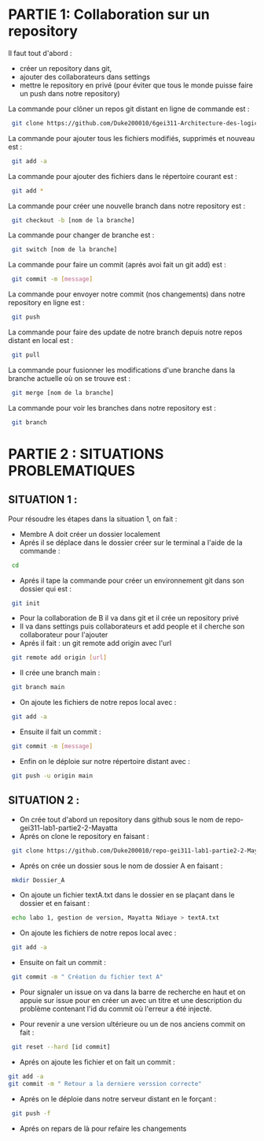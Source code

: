 # PARTIE 1: Collaboration sur un repository
Il faut tout d'abord :
* créer un repository dans git, 
* ajouter des collaborateurs dans settings
* mettre le repository en privé (pour éviter que tous le monde puisse faire un push dans notre repository)

La commande pour clôner un repos git distant en ligne de commande est :
```bash
 git clone https://github.com/Duke200010/6gei311-Architecture-des-logiciels
```
La commande pour ajouter tous les fichiers modifiés, supprimés et nouveau est :
```bash
 git add -a
```
La commande pour ajouter des fichiers dans le répertoire courant est :

```bash
 git add *
```
La commande pour créer une nouvelle branch dans notre repository est :

```bash
 git checkout -b [nom de la branche]
```
La commande pour changer de branche est :

```bash
 git switch [nom de la branche]
```
La commande pour faire un commit (aprés avoi fait un git add) est : 
```bash
 git commit -m [message]
```
La commande pour envoyer notre commit (nos changements) dans notre repository en ligne est :
```bash
 git push
```
La commande pour faire des update de notre branch depuis notre repos distant en local est : 
```bash
 git pull
```
La commande pour fusionner les modifications d'une branche dans la branche actuelle où on se trouve est :
```bash
 git merge [nom de la branche]
```
La commande pour voir les branches dans notre repository est : 
```bash
 git branch
```
# PARTIE 2 : SITUATIONS PROBLEMATIQUES

## SITUATION 1 : 

Pour résoudre les étapes dans la situation 1, on fait :

* Membre A doit créer un dossier localement 
* Aprés il se déplace dans le dossier créer sur le terminal a l'aide de la commande :
```bash
 cd
```
* Aprés il tape la commande pour créer un environnement git dans son dossier qui est :
```bash
 git init
```
* Pour la collaboration de B il va dans git et il crée un repository privé 
* Il va dans settings puis collaborateurs et add people et il cherche son collaborateur pour l'ajouter
* Aprés il fait : un git remote add origin avec l'url
```bash
 git remote add origin [url]
```
* Il crée une branch main : 
```bash
 git branch main
```
* On ajoute les fichiers de notre repos local avec : 
```bash
 git add -a
```
* Ensuite il fait un commit : 
```bash
 git commit -m [message]
```
* Enfin on le déploie sur notre répertoire distant avec : 
```bash
 git push -u origin main
```
## SITUATION 2 :
- On crée tout d'abord un repository dans github sous le nom de repo-gei311-lab1-partie2-2-Mayatta
- Aprés on clone le repository en faisant :
```bash
 git clone https://github.com/Duke200010/repo-gei311-lab1-partie2-2-Mayatta
```
- Aprés on crée un dossier sous le nom de dossier A en faisant :
```bash
 mkdir Dossier_A
```
- On ajoute un fichier textA.txt dans le dossier en se plaçant dans le dossier et en faisant :
```bash
 echo labo 1, gestion de version, Mayatta Ndiaye > textA.txt
```
- On ajoute les fichiers de notre repos local avec : 
```bash
 git add -a
```
- Ensuite on fait un commit : 
```bash
 git commit -m " Création du fichier text A"
```
- Pour signaler un issue on va dans la barre de recherche en haut et on appuie sur issue pour en créer un avec un titre et une description du problème contenant l'id du commit où l'erreur a été injecté.

- Pour revenir a une version ultérieure ou un de nos anciens commit on fait : 
```bash
 git reset --hard [id commit]
```
- Aprés on ajoute les fichier et on fait un commit : 
```bash
git add -a
git commit -m " Retour a la derniere verssion correcte"
```
- Aprés on le déploie dans notre serveur distant en le forçant : 
```bash
 git push -f
```
- Aprés on repars de là pour refaire les changements 